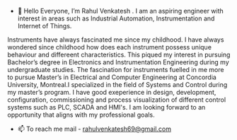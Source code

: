 - 👋 Hello Everyone, 
I’m Rahul Venkatesh . I am an aspiring engineer with interest in areas such as Industrial Automation, Instrumentation and Internet of Things.

Instruments have always fascinated me since my childhood. I have always wondered since childhood how does each instrument possess unique behaviour
and differeent characteristics. This piqued my interest in pursuing Bachelor’s degree in Electronics and Instrumentation Engineering during my 
undergraduate studies. The fascination for instruments fuelled  in me more to pursue Master’s in Electrical and Computer Engineering at Concordia University, 
Montreal.I specialized in the field of Systems and Control during my master’s program. I have good exeperience in design, development, configuration,
commissioning and process visualization of different control systems such as PLC, SCADA and HMI's. I am looking forward to an opportunity that aligns 
with my professional goals.


- 📫 To reach me mail - rahulvenkatesh69@gmail.com



